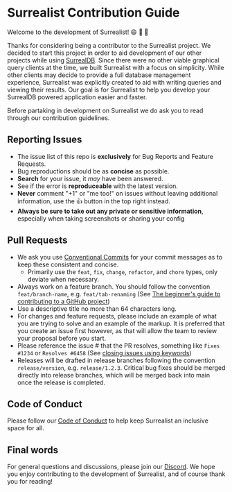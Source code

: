 # Surrealist Contribution Guide
Welcome to the development of Surrealist! 😄 🎉 🎊

Thanks for considering being a contributor to the Surrealist project. We decided to start this project in order to aid development of our other projects while using [SurrealDB](https://surrealdb.com/). Since there were no other viable graphical query clients at the time, we built Surrealist with a focus on simplicity. While other clients may decide to provide a full database management experience, Surrealist was explicitly created to aid with writing queries and viewing their results. Our goal is for Surrealist to help you develop your SurrealDB powered application easier and faster.

Before partaking in development on Surrealist we do ask you to read through our contribution guidelines.

## Reporting Issues
* The issue list of this repo is **exclusively** for Bug Reports and Feature Requests.
* Bug reproductions should be as **concise** as possible.
* **Search** for your issue, it _may_ have been answered.
* See if the error is **reproduceable** with the latest version.
* **Never** comment "+1" or "me too!" on issues without leaving additional information, use the :+1: button in the top right instead.
* **Always be sure to take out any private or sensitive information**, especially when taking screenshots or sharing your config

## Pull Requests
* We ask you use [Conventional Commits](https://www.conventionalcommits.org/) for your commit messages as to keep these consistent and concise.
  * Primarily use the `feat`, `fix`, `change`, `refactor`, and `chore` types, only deviate when necessary.
* Always work on a feature branch. You should follow the convention `feat/branch-name`, e.g. `feat/tab-renaming` (See [The beginner's guide to contributing to a GitHub project](https://akrabat.com/the-beginners-guide-to-contributing-to-a-github-project/))
* Use a descriptive title no more than 64 characters long.
* For changes and feature requests, please include an example of what you are trying to solve and an example of the markup. It is preferred that you create an issue first however, as that will allow the team to review your proposal before you start. 
* Please reference the issue # that the PR resolves, something like `Fixes #1234` or `Resolves #6458` (See [closing issues using keywords](https://help.github.com/articles/closing-issues-using-keywords/))
* Releases will be drafted in release branches following the convention `release/version`, e.g. `release/1.2.3`. Critical bug fixes should be merged directly into release branches, which will be merged back into main once the release is completed.

## Code of Conduct
Please follow our [Code of Conduct](CODE_OF_CONDUCT.md) to help keep Surrealist an inclusive space for all.

## Final words
For general questions and discussions, please join our [Discord](https://discord.gg/surrealdb). We hope you enjoy contributing to the development of Surrealist, and of course thank you for reading!